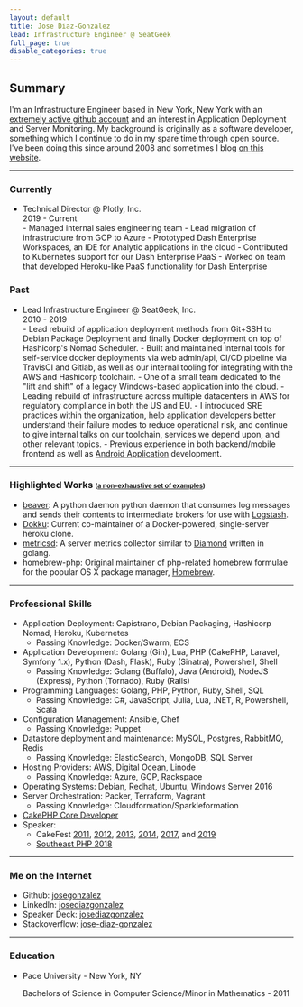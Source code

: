 ```yaml
---
layout: default
title: Jose Diaz-Gonzalez
lead: Infrastructure Engineer @ SeatGeek
full_page: true
disable_categories: true
---
```


## Summary

I'm an Infrastructure Engineer based in New York, New York with an [extremely active github account](https://github.com/josegonzalez/) and an interest in Application Deployment and Server Monitoring. My background is originally as a software developer, something which I continue to do in my spare time through open source. I've been doing this since around 2008 and sometimes I blog [on this website](/).

---

### Currently

- Technical Director @ Plotly, Inc.
  <div class="time-period">2019 - Current</div>
  - Managed internal sales engineering team
  - Lead migration of infrastructure from GCP to Azure
  - Prototyped Dash Enterprise Workspaces, an IDE for Analytic applications in the cloud
  - Contributed to Kubernetes support for our Dash Enterprise PaaS
  - Worked on team that developed Heroku-like PaaS functionality for Dash Enterprise

### Past

- Lead Infrastructure Engineer @ SeatGeek, Inc.
  <div class="time-period">2010 - 2019</div>
  - Lead rebuild of application deployment methods from Git+SSH to Debian Package Deployment and finally Docker deployment on top of Hashicorp's Nomad Scheduler.
  - Built and maintained internal tools for self-service docker deployments via web admin/api, CI/CD pipeline via TravisCI and Gitlab, as well as our internal tooling for integrating with the AWS and Hashicorp toolchain.
  - One of a small team dedicated to the "lift and shift" of a legacy Windows-based application into the cloud.
  - Leading rebuild of infrastructure across multiple datacenters in AWS for regulatory compliance in both the US and EU.
  - I introduced SRE practices within the organization, help application developers better understand their failure modes to reduce operational risk, and continue to give internal talks on our toolchain, services we depend upon, and other relevant topics.
  - Previous experience in both backend/mobile frontend as well as <a href="https://play.google.com/store/apps/details?id=com.seatgeek.android&hl=en">Android Application</a> development.

---

### Highlighted Works <small><small>(<a href="/open-source/">a non-exhaustive set of examples</a>)</small></small>

- [beaver](https://github.com/python-beaver/python-beaver): A python daemon python daemon that consumes log messages and sends their contents to intermediate brokers for use with [Logstash](http://logstash.net/).
- [Dokku](https://github.com/dokku/dokku): Current co-maintainer of a Docker-powered, single-server heroku clone.
- [metricsd](https://github.com/josegonzalez/metricsd): A server metrics collector similar to [Diamond](https://github.com/python-diamond/Diamond) written in golang.
- homebrew-php: Original maintainer of php-related homebrew formulae for the popular OS X package manager, <a href="http://mxcl.github.com/homebrew/">Homebrew</a>.

---

### Professional Skills

- Application Deployment: Capistrano, Debian Packaging, Hashicorp Nomad, Heroku, Kubernetes
  - Passing Knowledge: Docker/Swarm, ECS
- Application Development: Golang (Gin), Lua, PHP (CakePHP, Laravel, Symfony 1.x), Python (Dash, Flask), Ruby (Sinatra), Powershell, Shell
  - Passing Knowledge: Golang (Buffalo), Java (Android), NodeJS (Express), Python (Tornado), Ruby (Rails)
- Programming Languages: Golang, PHP, Python, Ruby, Shell, SQL
  - Passing Knowledge: C#, JavaScript, Julia, Lua, .NET, R, Powershell, Scala
- Configuration Management: Ansible, Chef
  - Passing Knowledge: Puppet
- Datastore deployment and maintenance: MySQL, Postgres, RabbitMQ, Redis
  - Passing Knowledge: ElasticSearch, MongoDB, SQL Server
- Hosting Providers: AWS, Digital Ocean, Linode
  - Passing Knowledge: Azure, GCP, Rackspace
- Operating Systems: Debian, Redhat, Ubuntu, Windows Server 2016
- Server Orchestration: Packer, Terraform, Vagrant
  - Passing Knowledge: Cloudformation/Sparkleformation
- [CakePHP Core Developer](https://github.com/cakephp/)
- Speaker:
  - CakeFest [2011](http://lanyrd.com/2011/cakefest/), [2012](http://lanyrd.com/2012/cakefest/), [2013](https://cakefest.org/archive/sanfrancisco-2013), [2014](https://cakefest.org/archive/madrid-2014), [2017](https://cakefest.org/archive/newyork-2017), and [2019](https://cakefest.org/archive/tokyo-2019)
  - [Southeast PHP 2018](https://speakerdeck.com/josegonzalez/12-factor-php-applications-the-remix-1)

---

### Me on the Internet

- Github: <a target="_blank" href="http://github.com/josegonzalez">josegonzalez</a>
- LinkedIn: <a target="_blank" href="http://www.linkedin.com/in/josediazgonzalez">josediazgonzalez</a>
- Speaker Deck: <a target="_blank" href="https://speakerdeck.com/josegonzalez">josediazgonzalez</a>
- Stackoverflow: <a target="_blank" href="http://stackoverflow.com/users/1515875/jose-diaz-gonzalez">jose-diaz-gonzalez</a>

---

### Education

- Pace University - New York, NY
  <p>Bachelors of Science in Computer Science/Minor in Mathematics - 2011</p>
